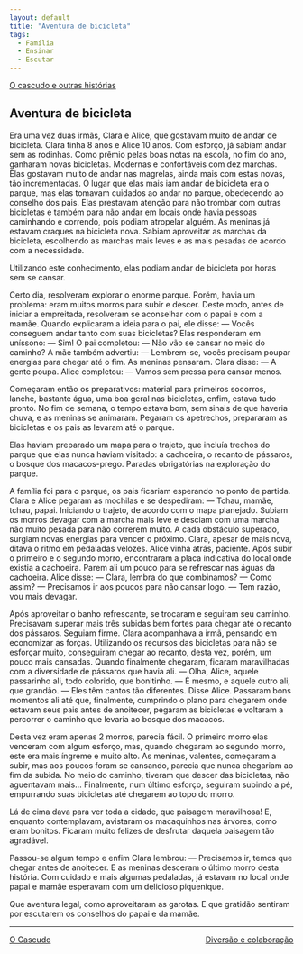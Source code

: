```yaml
---
layout: default
title: "Aventura de bicicleta"
tags:
  - Família
  - Ensinar
  - Escutar
--- 
```




[O cascudo e outras histórias](./)

## Aventura de bicicleta

Era uma vez duas irmãs, Clara e Alice, que gostavam muito de andar de bicicleta. Clara tinha 8 anos e Alice 10 anos. Com esforço, já sabiam andar sem as rodinhas. Como prêmio pelas boas notas na escola, no fim do ano, ganharam novas bicicletas. Modernas e confortáveis com dez marchas. Elas gostavam muito de andar nas magrelas, ainda mais com estas novas, tão incrementadas. O lugar que elas mais iam andar de bicicleta era o parque, mas elas tomavam cuidados ao andar no parque, obedecendo ao conselho dos pais. Elas prestavam atenção para não trombar com outras bicicletas e também para não andar em locais onde havia pessoas caminhando e correndo, pois podiam atropelar alguém. As meninas já estavam craques na bicicleta nova. Sabiam aproveitar as marchas da bicicleta, escolhendo as marchas mais leves e as mais pesadas de acordo com a necessidade.

Utilizando este conhecimento, elas podiam andar de bicicleta por horas sem se cansar.

Certo dia, resolveram explorar o enorme parque. Porém, havia um problema: eram muitos morros para subir e descer. Deste modo, antes de iniciar a empreitada, resolveram se aconselhar com o papai e com a mamãe. Quando explicaram a ideia para o pai, ele disse: — Vocês conseguem andar tanto com suas bicicletas? Elas responderam em uníssono: — Sim! O pai completou: — Não vão se cansar no meio do caminho? A mãe também advertiu: — Lembrem-se, vocês precisam poupar energias para chegar até o fim. As meninas pensaram. Clara disse: — A gente poupa. Alice completou: — Vamos sem pressa para cansar menos.

Começaram então os preparativos: material para primeiros socorros, lanche, bastante água, uma boa geral nas bicicletas, enfim, estava tudo pronto. No fim de semana, o tempo estava bom, sem sinais de que haveria chuva, e as meninas se animaram. Pegaram os apetrechos, prepararam as bicicletas e os pais as levaram até o parque.

Elas haviam preparado um mapa para o trajeto, que incluía trechos do parque que elas nunca haviam visitado: a cachoeira, o recanto de pássaros, o bosque dos macacos-prego. Paradas obrigatórias na exploração do parque.

A família foi para o parque, os pais ficariam esperando no ponto de partida. Clara e Alice pegaram as mochilas e se despediram: — Tchau, mamãe, tchau, papai. Iniciando o trajeto, de acordo com o mapa planejado. Subiam os morros devagar com a marcha mais leve e desciam com uma marcha não muito pesada para não correrem muito. A cada obstáculo superado, surgiam novas energias para vencer o próximo. Clara, apesar de mais nova, ditava o ritmo em pedaladas velozes. Alice vinha atrás, paciente. Após subir o primeiro e o segundo morro, encontraram a placa indicativa do local onde existia a cachoeira. Parem ali um pouco para se refrescar nas águas da cachoeira. Alice disse: — Clara, lembra do que combinamos? — Como assim? — Precisamos ir aos poucos para não cansar logo. — Tem razão, vou mais devagar.

Após aproveitar o banho refrescante, se trocaram e seguiram seu caminho. Precisavam superar mais três subidas bem fortes para chegar até o recanto dos pássaros. Seguiam firme. Clara acompanhava a irmã, pensando em economizar as forças. Utilizando os recursos das bicicletas para não se esforçar muito, conseguiram chegar ao recanto, desta vez, porém, um pouco mais cansadas. Quando finalmente chegaram, ficaram maravilhadas com a diversidade de pássaros que havia ali. — Olha, Alice, aquele passarinho ali, todo colorido, que bonitinho. — É mesmo, e aquele outro ali, que grandão. — Eles têm cantos tão diferentes. Disse Alice. Passaram bons momentos ali até que, finalmente, cumprindo o plano para chegarem onde estavam seus pais antes de anoitecer, pegaram as bicicletas e voltaram a percorrer o caminho que levaria ao bosque dos macacos.

Desta vez eram apenas 2 morros, parecia fácil. O primeiro morro elas venceram com algum esforço, mas, quando chegaram ao segundo morro, este era mais íngreme e muito alto. As meninas, valentes, começaram a subir, mas aos poucos foram se cansando, parecia que nunca chegariam ao fim da subida. No meio do caminho, tiveram que descer das bicicletas, não aguentavam mais… Finalmente, num último esforço, seguiram subindo a pé, empurrando suas bicicletas até chegarem ao topo do morro.

Lá de cima dava para ver toda a cidade, que paisagem maravilhosa! E, enquanto contemplavam, avistaram os macaquinhos nas árvores, como eram bonitos. Ficaram muito felizes de desfrutar daquela paisagem tão agradável.

Passou-se algum tempo e enfim Clara lembrou: — Precisamos ir, temos que chegar antes de anoitecer. E as meninas desceram o último morro desta história. Com cuidado e mais algumas pedaladas, já estavam no local onde papai e mamãe esperavam com um delicioso piquenique.

Que aventura legal, como aproveitaram as garotas. E que gratidão sentiram por escutarem os conselhos do papai e da mamãe.

---

<div style="display: flex; justify-content: space-between;">
  <a href="./o-cascudo.html">O Cascudo</a>
  <a href="./diversao-e-colaboracao.html">Diversão e colaboração</a>
</div>
